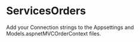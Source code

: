 # ServicesOrders
Add your Connection strings to the Appsettings and Models.aspnetMVCOrderContext files.
